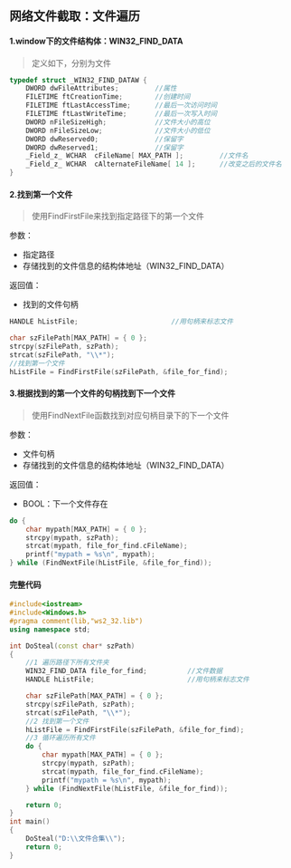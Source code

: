 ## 网络文件截取：文件遍历

#### 1.window下的文件结构体：WIN32_FIND_DATA

> 定义如下，分别为文件

```C++
typedef struct _WIN32_FIND_DATAW {
    DWORD dwFileAttributes;			//属性
    FILETIME ftCreationTime;		//创建时间
    FILETIME ftLastAccessTime;		//最后一次访问时间
    FILETIME ftLastWriteTime;		//最后一次写入时间
    DWORD nFileSizeHigh;			//文件大小的高位
    DWORD nFileSizeLow;				//文件大小的低位
    DWORD dwReserved0;				//保留字
    DWORD dwReserved1;				//保留字
    _Field_z_ WCHAR  cFileName[ MAX_PATH ];			//文件名
    _Field_z_ WCHAR  cAlternateFileName[ 14 ];		//改变之后的文件名
}
```

#### 2.找到第一个文件

> 使用FindFirstFile来找到指定路径下的第一个文件

参数：

* 指定路径
* 存储找到的文件信息的结构体地址（WIN32_FIND_DATA）

返回值：

* 找到的文件句柄

```C++
HANDLE hListFile;						//用句柄来标志文件

char szFilePath[MAX_PATH] = { 0 };
strcpy(szFilePath, szPath);
strcat(szFilePath, "\\*");
//找到第一个文件
hListFile = FindFirstFile(szFilePath, &file_for_find);
```

#### 3.根据找到的第一个文件的句柄找到下一个文件

> 使用FindNextFile函数找到对应句柄目录下的下一个文件

参数：

* 文件句柄
* 存储找到的文件信息的结构体地址（WIN32_FIND_DATA）

返回值：

* BOOL：下一个文件存在

```C++
do {
	char mypath[MAX_PATH] = { 0 };
	strcpy(mypath, szPath);
	strcat(mypath, file_for_find.cFileName);
	printf("mypath = %s\n", mypath);
} while (FindNextFile(hListFile, &file_for_find));

```





#### 完整代码

```C++
#include<iostream>
#include<Windows.h>
#pragma comment(lib,"ws2_32.lib")
using namespace std;

int DoSteal(const char* szPath)
{
	//1 遍历路径下所有文件夹
	WIN32_FIND_DATA file_for_find;			//文件数据
	HANDLE hListFile;						//用句柄来标志文件

	char szFilePath[MAX_PATH] = { 0 };
	strcpy(szFilePath, szPath);
	strcat(szFilePath, "\\*");
	//2 找到第一个文件
	hListFile = FindFirstFile(szFilePath, &file_for_find);
	//3 循环遍历所有文件
	do {
		char mypath[MAX_PATH] = { 0 };
		strcpy(mypath, szPath);
		strcat(mypath, file_for_find.cFileName);
		printf("mypath = %s\n", mypath);
	} while (FindNextFile(hListFile, &file_for_find));

	return 0;
}
int main()
{
	DoSteal("D:\\文件合集\\");
	return 0;
}
```

